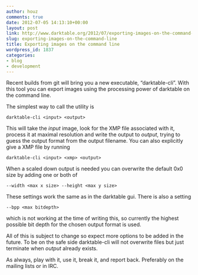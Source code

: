 ```yaml
---
author: houz
comments: true
date: 2012-07-05 14:13:10+00:00
layout: post
link: http://www.darktable.org/2012/07/exporting-images-on-the-command-line/
slug: exporting-images-on-the-command-line
title: Exporting images on the command line
wordpress_id: 1837
categories:
- blog
- development
---
```


Recent builds from git will bring you a new executable, “darktable-cli”. With this tool you can export images using the processing power of darktable on the command line.

The simplest way to call the utility is

    
    darktable-cli <input> <output>


This will take the _input_ image, look for the XMP file associated with it, process it at maximal resolution and write the output to _output_, trying to guess the output format from the output filename. You can also explicitly give a XMP file by running

    
    darktable-cli <input> <xmp> <output>


When a scaled down output is needed you can overwrite the default 0x0 size by adding one or both of

    
    --width <max x size> --height <max y size>


These settings work the same as in the darktable gui. There is also a setting

    
    --bpp <max bitdepth>


which is not working at the time of writing this, so currently the highest possible bit depth for the chosen output format is used.

All of this is subject to change so expect more options to be added in the future. To be on the safe side darktable-cli will not overwrite files but just terminate when _output_ already exists.

As always, play with it, use it, break it, and report back. Preferably on the mailing lists or in IRC.
